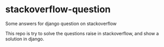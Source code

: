 # stackoverflow-question
Some answers for django question on stackoverflow

This repo is try to solve the questions raise in stackoverflow, and show a solution in django.
